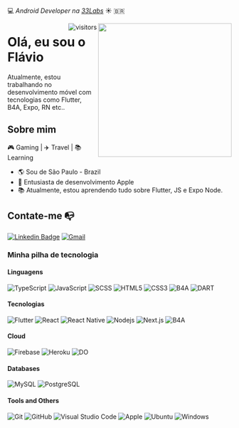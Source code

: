:computer: _Android Developer na [33Labs](https://33labs.com/)_ ☀️ :brazil:

<img align="right" width="300" height="300" src="https://camo.githubusercontent.com/79df4e5924940012bdb80875fef651b3563bf2888423bdc918b8402883554747/68747470733a2f2f33336c6162732e636f6d2e62722f4176617461724d616b65722e706e67">

<img  align="right" alt="visitors" src="https://visitor-badge.glitch.me/badge?page_id=peagape" /> 

# Olá, eu sou o Flávio

Atualmente, estou trabalhando no desenvolvimento móvel com tecnologias como Flutter, B4A, Expo, RN etc..


## Sobre mim 

🎮 Gaming | ✈️ Travel | 📚 Learning

- :earth_americas: Sou de São Paulo - Brazil
- :iphone: Entusiasta de desenvolvimento Apple
- 📚 Atualmente, estou aprendendo tudo sobre Flutter, JS e Expo Node.

## Contate-me :mailbox_with_no_mail:

[![Linkedin Badge](https://img.shields.io/badge/-Flavio_Rocha-black?style=flat-square&logo=Linkedin&link=https://www.linkedin.com/in/flaviodev1/)](https://www.linkedin.com/in/flaviodev1/) 
[![Gmail](https://img.shields.io/badge/-flaviorocha.dev1@gmail.com-black?style=flat-square&logo=Gmail)](mailto:flaviorocha.dev@gmail.com)


### Minha pilha de tecnologia

#### Linguagens

![TypeScript](https://img.shields.io/badge/-TypeScript-black?style=flat-square&logo=typescript)
![JavaScript](https://img.shields.io/badge/-JavaScript-black?style=flat-square&logo=javascript)
![SCSS](https://img.shields.io/badge/-SCSS-black?style=flat-square&logo=SASS)
![HTML5](https://img.shields.io/badge/-HTML5-black?style=flat-square&logo=html5)
![CSS3](https://img.shields.io/badge/-CSS3-black?style=flat-square&logo=css3)
![B4A](https://img.shields.io/badge/B4A-black?style=flat-square&logo=android)
![DART](https://img.shields.io/badge/Dart-black?style=flat-square&logo=Dart)

#### Tecnologias
![Flutter](https://img.shields.io/badge/Flutter-black?style=flat-square&logo=Flutter)
![React](https://img.shields.io/badge/-React-black?style=flat-square&logo=react)
![React Native](https://img.shields.io/badge/-React_Native-black?style=flat-square&logo=react)
![Nodejs](https://img.shields.io/badge/-Nodejs-black?style=flat-square&logo=Node.js)
![Next.js](https://img.shields.io/badge/-Next.js-black?style=flat-square&logo=Next.js)
![B4A](https://img.shields.io/badge/B4A-black?style=flat-square&logo=android)

#### Cloud
![Firebase](https://img.shields.io/badge/-Firebase-black?style=flat-square&logo=Firebase)
![Heroku](https://img.shields.io/badge/-Heroku-black?style=flat-square&logo=heroku)
![DO](https://img.shields.io/badge/Digitalocean-black?style=flat-square&logo=digitalocean)

#### Databases
![MySQL](https://img.shields.io/badge/-MySQL-black?style=flat-square&logo=mysql)
![PostgreSQL](https://img.shields.io/badge/-PostgreSQL-black?style=flat-square&logo=postgresql)

#### Tools and Others
![Git](https://img.shields.io/badge/-Git-black?style=flat-square&logo=git)
![GitHub](https://img.shields.io/badge/-GitHub-black?style=flat-square&logo=github)
![Visual Studio Code](https://img.shields.io/badge/Visual_Studio_Code-black?style=flat-square&logo=Visual-Studio-Code)
![Apple](https://img.shields.io/badge/MacOS-black?style=flat-square&logo=Apple)
![Ubuntu](https://img.shields.io/badge/-Ubuntu-black?style=flat-square&logo=ubuntu)
![Windows](https://img.shields.io/badge/-Windows-black?style=flat-square&logo=windows)
